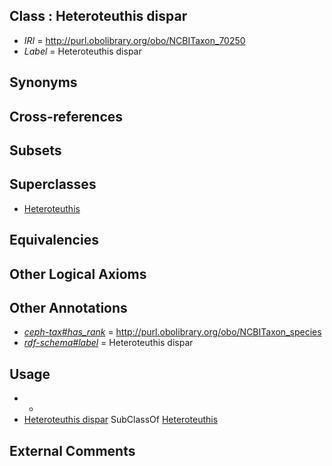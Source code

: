 
## Class : Heteroteuthis dispar

 * *IRI* = http://purl.obolibrary.org/obo/NCBITaxon_70250
 * *Label* = Heteroteuthis dispar

## Synonyms


## Cross-references


## Subsets


## Superclasses

 * [Heteroteuthis](../../NCBITaxon/77/NCBITaxon_55277.md)

## Equivalencies


## Other Logical Axioms


## Other Annotations

 * *[ceph-tax#has_rank](../../ceph-tax#has/nk/ceph-tax#has_rank.md)* = http://purl.obolibrary.org/obo/NCBITaxon_species
 * *[rdf-schema#label](../../el/rdf-schema#label.md)* = Heteroteuthis dispar

## Usage

 * -
 * [Heteroteuthis dispar](../../NCBITaxon/50/NCBITaxon_70250.md) SubClassOf [Heteroteuthis](../../NCBITaxon/77/NCBITaxon_55277.md)

## External Comments


